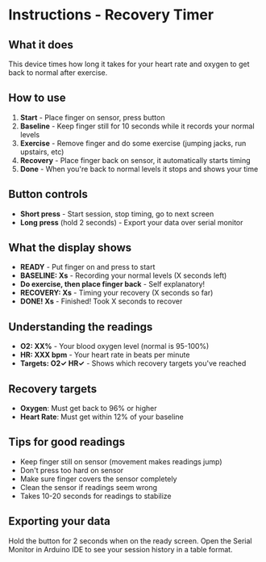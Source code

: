 # Instructions - Recovery Timer

## What it does
This device times how long it takes for your heart rate and oxygen to get back to normal after exercise.

## How to use
1. **Start** - Place finger on sensor, press button
2. **Baseline** - Keep finger still for 10 seconds while it records your normal levels  
3. **Exercise** - Remove finger and do some exercise (jumping jacks, run upstairs, etc)
4. **Recovery** - Place finger back on sensor, it automatically starts timing
5. **Done** - When you're back to normal levels it stops and shows your time

## Button controls
- **Short press** - Start session, stop timing, go to next screen
- **Long press** (hold 2 seconds) - Export your data over serial monitor

## What the display shows
- **READY** - Put finger on and press to start
- **BASELINE: Xs** - Recording your normal levels (X seconds left)
- **Do exercise, then place finger back** - Self explanatory!
- **RECOVERY: Xs** - Timing your recovery (X seconds so far)
- **DONE! Xs** - Finished! Took X seconds to recover

## Understanding the readings
- **O2: XX%** - Your blood oxygen level (normal is 95-100%)
- **HR: XXX bpm** - Your heart rate in beats per minute
- **Targets: O2✓ HR✓** - Shows which recovery targets you've reached

## Recovery targets
- **Oxygen**: Must get back to 96% or higher  
- **Heart Rate**: Must get within 12% of your baseline

## Tips for good readings
- Keep finger still on sensor (movement makes readings jump)
- Don't press too hard on sensor
- Make sure finger covers the sensor completely  
- Clean the sensor if readings seem wrong
- Takes 10-20 seconds for readings to stabilize

## Exporting your data
Hold the button for 2 seconds when on the ready screen. Open the Serial Monitor in Arduino IDE to see your session history in a table format.